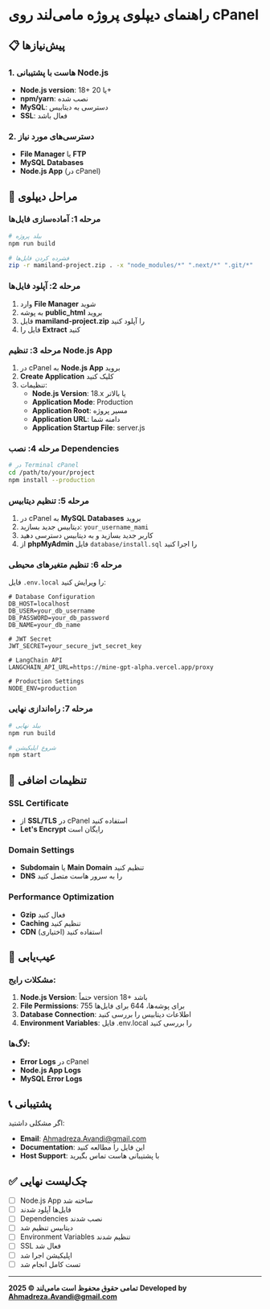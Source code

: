 # راهنمای دیپلوی پروژه مامی‌لند روی cPanel

## 📋 پیش‌نیازها

### 1. هاست با پشتیبانی Node.js
- **Node.js version**: 18+ یا 20+
- **npm/yarn**: نصب شده
- **MySQL**: دسترسی به دیتابیس
- **SSL**: فعال باشد

### 2. دسترسی‌های مورد نیاز
- **File Manager** یا **FTP**
- **MySQL Databases**
- **Node.js App** (در cPanel)

## 🚀 مراحل دیپلوی

### مرحله 1: آماده‌سازی فایل‌ها
```bash
# بیلد پروژه
npm run build

# فشرده کردن فایل‌ها
zip -r mamiland-project.zip . -x "node_modules/*" ".next/*" ".git/*"
```

### مرحله 2: آپلود فایل‌ها
1. وارد **File Manager** شوید
2. به پوشه **public_html** بروید
3. فایل **mamiland-project.zip** را آپلود کنید
4. فایل را **Extract** کنید

### مرحله 3: تنظیم Node.js App
1. در cPanel به **Node.js App** بروید
2. **Create Application** کلیک کنید
3. تنظیمات:
   - **Node.js Version**: 18.x یا بالاتر
   - **Application Mode**: Production
   - **Application Root**: مسیر پروژه
   - **Application URL**: دامنه شما
   - **Application Startup File**: server.js

### مرحله 4: نصب Dependencies
```bash
# در Terminal cPanel
cd /path/to/your/project
npm install --production
```

### مرحله 5: تنظیم دیتابیس
1. در cPanel به **MySQL Databases** بروید
2. دیتابیس جدید بسازید: `your_username_mami`
3. کاربر جدید بسازید و به دیتابیس دسترسی دهید
4. از **phpMyAdmin** فایل `database/install.sql` را اجرا کنید

### مرحله 6: تنظیم متغیرهای محیطی
فایل `.env.local` را ویرایش کنید:
```env
# Database Configuration
DB_HOST=localhost
DB_USER=your_db_username
DB_PASSWORD=your_db_password
DB_NAME=your_db_name

# JWT Secret
JWT_SECRET=your_secure_jwt_secret_key

# LangChain API
LANGCHAIN_API_URL=https://mine-gpt-alpha.vercel.app/proxy

# Production Settings
NODE_ENV=production
```

### مرحله 7: راه‌اندازی نهایی
```bash
# بیلد نهایی
npm run build

# شروع اپلیکیشن
npm start
```

## 🔧 تنظیمات اضافی

### SSL Certificate
- از **SSL/TLS** در cPanel استفاده کنید
- **Let's Encrypt** رایگان است

### Domain Settings
- **Subdomain** یا **Main Domain** تنظیم کنید
- **DNS** را به سرور هاست متصل کنید

### Performance Optimization
- **Gzip** فعال کنید
- **Caching** تنظیم کنید
- **CDN** استفاده کنید (اختیاری)

## 🐛 عیب‌یابی

### مشکلات رایج:
1. **Node.js Version**: حتماً version 18+ باشد
2. **File Permissions**: 755 برای پوشه‌ها، 644 برای فایل‌ها
3. **Database Connection**: اطلاعات دیتابیس را بررسی کنید
4. **Environment Variables**: فایل .env.local را بررسی کنید

### لاگ‌ها:
- **Error Logs** در cPanel
- **Node.js App Logs**
- **MySQL Error Logs**

## 📞 پشتیبانی
اگر مشکلی داشتید:
- **Email**: Ahmadreza.Avandi@gmail.com
- **Documentation**: این فایل را مطالعه کنید
- **Host Support**: با پشتیبانی هاست تماس بگیرید

## ✅ چک‌لیست نهایی
- [ ] Node.js App ساخته شد
- [ ] فایل‌ها آپلود شدند
- [ ] Dependencies نصب شدند
- [ ] دیتابیس تنظیم شد
- [ ] Environment Variables تنظیم شدند
- [ ] SSL فعال شد
- [ ] اپلیکیشن اجرا شد
- [ ] تست کامل انجام شد

---
**تمامی حقوق محفوظ است مامی‌لند © 2025**
**Developed by Ahmadreza.Avandi@gmail.com**